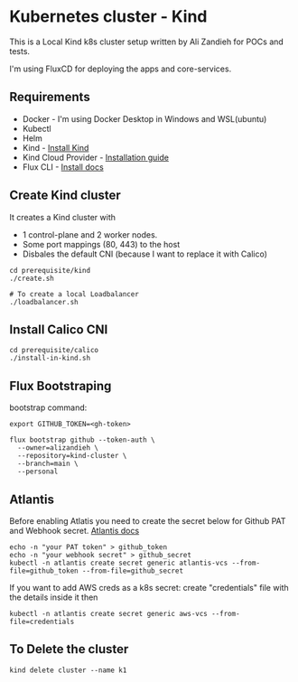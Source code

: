 # Kubernetes cluster - Kind

This is a Local Kind k8s cluster setup written by Ali Zandieh for POCs and tests. 

I'm using FluxCD for deploying the apps and core-services.

## Requirements
- Docker - I'm using Docker Desktop in Windows and WSL(ubuntu)
- Kubectl
- Helm
- Kind  - [Install Kind](https://kind.sigs.k8s.io/docs/user/quick-start/#installation)
- Kind Cloud Provider - [Installation guide](https://github.com/kubernetes-sigs/cloud-provider-kind?tab=readme-ov-file#install)
- Flux CLI - [Install docs](https://fluxcd.io/flux/cmd/)

## Create Kind cluster 
It creates a Kind cluster with 
- 1 control-plane and 2 worker nodes. 
- Some port mappings (80, 443) to the host 
- Disbales the default CNI (because I want to replace it with Calico)
```
cd prerequisite/kind 
./create.sh

# To create a local Loadbalancer
./loadbalancer.sh
```
## Install Calico CNI
```
cd prerequisite/calico
./install-in-kind.sh
```

## Flux Bootstraping
bootstrap command:

```
export GITHUB_TOKEN=<gh-token>

flux bootstrap github --token-auth \
  --owner=alizandieh \
  --repository=kind-cluster \
  --branch=main \
  --personal

```

## Atlantis 

Before enabling Atlatis you need to create the secret below for Github PAT and Webhook secret.
[Atlantis docs](https://www.runatlantis.io/docs/installation-guide.html)
```
echo -n "your PAT token" > github_token
echo -n "your webhook secret" > github_secret
kubectl -n atlantis create secret generic atlantis-vcs --from-file=github_token --from-file=github_secret
```

If you want to add AWS creds as a k8s secret:
create "credentials" file with the details inside it then
```
kubectl -n atlantis create secret generic aws-vcs --from-file=credentials
```

## To Delete the cluster 

```
kind delete cluster --name k1
```